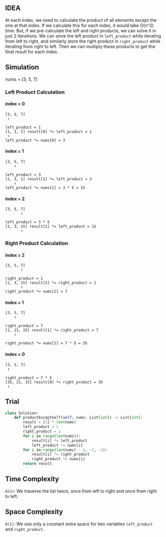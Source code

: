 ## IDEA

At each index, we need to calculate the product of all elements except the one at that index.
If we calculate this for each index, it would take O(n^2) time.
But, if we pre-calculate the left and right products, we can solve it in just 2 iterations.
We can store the left product in `left_product` while iterating from left to right, and similarly store the right product in `right_product` while iterating from right to left.
Then we can multiply these products to get the final result for each index.

## Simulation
nums = [3, 5, 7]

### Left Product Calculation

#### index = 0
```
[3, 5, 7]
 ↑
 
left_product = 1
[1, 1, 1] result[0] *= left_product = 1
 ↑
left_product *= nums[0] = 3

```
#### index = 1
```
[3, 5, 7]
    ↑
    
left_product = 3
[1, 3, 1] result[1] *= left_product = 3
    ↑
left_product *= nums[1] = 3 * 5 = 15
```
#### index = 2
```
[3, 5, 7]
       ↑
       
left_product = 3 * 5
[1, 3, 15] result[2] *= left_product = 15
       ↑
```

### Right Product Calculation
#### index = 2
```
[3, 5, 7]
       ↑
       
right_product = 1
[1, 3, 15] result[2] *= right_product = 1
       ↑
right_product *= nums[2] = 7
```
#### index = 1
```
[3, 5, 7]
    ↑
    
right_product = 7
[1, 21, 15] result[1] *= right_product = 7
    ↑

right_product *= nums[1] = 7 * 5 = 35
```

#### index = 0
```
[3, 5, 7]
 ↑
 
right_product = 7 * 5
[35, 21, 15] result[0] *= right_product = 35
 ↑
 ```


## Trial

```python
class Solution:
    def productExceptSelf(self, nums: List[int]) -> List[int]:
        result = [1] * len(nums)
        left_product = 1
        right_product = 1
        for i in range(len(nums)):
            result[i] *= left_product
            left_product *= nums[i]
        for i in range(len(nums) - 1, -1, -1):
            result[i] *= right_product
            right_product *= nums[i]
        return result
```


## Time Complexity 
`O(n)`: We traverse the list twice, once from left to right and once from right to left.

## Space Complexity
`O(1)`: We use only a constant extra space for two variables `left_product` and `right_product`.




